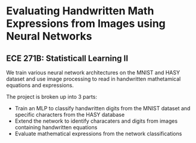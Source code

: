 # Evaluating Handwritten Math Expressions from Images using Neural Networks
## ECE 271B: Statisticall Learning II

We train various neural network architectures on the MNIST and HASY dataset and use image processing to read in handwritten mathetamical equations and expressions.

The project is broken up into 3 parts:
* Train an MLP to classify handwritten digits from the MNIST dataset and specific characters from the HASY database
* Extend the network to identify characaters and digits from images containing handwritten equations
* Evaluate mathematical expressions from the network classifications

